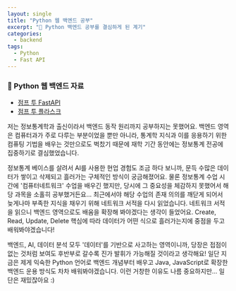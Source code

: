 ```yaml
---
layout: single
title: "Python 웹 백엔드 공부"
excerpt: "💪 Python 백엔드 공부를 결심하게 된 계기"
categories:
  - backend
tags:
  - Python
  - Fast API
---
```

### 🐍 Python 웹 백엔드 자료
* <a href="https://wikidocs.net/book/8531" target="_blank">점프 투 FastAPI</a>
* <a href="https://wikidocs.net/book/4542" target="_blank">점프 투 플라스크</a>

저는 정보통계학과 출신이라서 백엔드 동작 원리까지 공부하지는 못했어요. 백엔드 영역은 컴퓨터과가 주로 다루는 부분이었을 뿐만 아니라, 통계학 지식과 이를 응용하기 위한 컴퓨팅 기법을 배우는 것만으로도 벅찼기 때문에 재학 기간 동안에는 정보통계 전공에 집중하기로 결심했었습니다.

정보통계 베이스를 살려서 AI를 사용한 현업 경험도 조금 하다 보니까, 문득 수많은 데이터가 쌓이고 삭제되고 흘러가는 구체적인 방식이 궁금해졌어요. 물론 정보통계 수업 시간에 '컴퓨터네트워크' 수업을 배우긴 했지만, 당시에 그 중요성을 체감하지 못했어서 해당 과목을 소홀히 공부했거든요... 최근에서야 해당 수업의 존재 의의를 깨닫게 되어서 늦게나마 부족한 지식을 채우기 위해 네트워크 서적을 다시 읽었습니다. 네트워크 서적을 읽으니 백엔드 영역으로도 배움을 확장해 봐야겠다는 생각이 들었어요. Create, Read, Update, Delete 핵심에 따라 데이터가 어떤 식으로 흘러가는지에 중점을 두고 배워봐야겠습니다!
  
백엔드, AI, 데이터 분석 모두 '데이터'를 기반으로 사고하는 영역이니까, 당장은 접점이 없는 것처럼 보여도 후반부로 갈수록 진가 발휘가 가능해질 것이라고 생각해요! 일단 지금은 제게 익숙한 Python 언어로 백엔드 개념부터 배우고 Java, JavaScript로 확장한 백엔드 운용 방식도 차차 배워봐야겠습니다. 이런 거창한 이유도 나름 중요하지만... 일단은 재밌잖아요 :)
